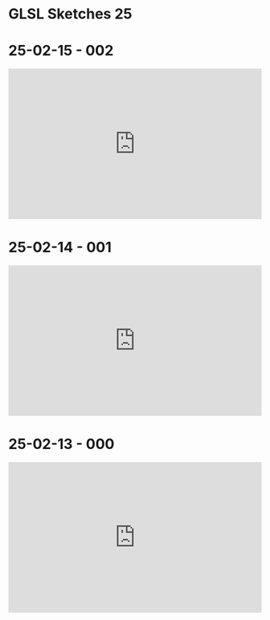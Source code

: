# GLSL Sketches 25





# 25-02-15 - 002
<iframe height="300" style="width: 100%;" scrolling="no" title="DistanceFieldPatternScale" src="https://codepen.io/levoxtrip/embed/gbOpKEL?default-tab=html%2Cresult&editable=true" frameborder="no" loading="lazy" allowtransparency="true" allowfullscreen="true">
  See the Pen <a href="https://codepen.io/levoxtrip/pen/gbOpKEL">
  DistanceFieldPatternScale</a> by levoxtrip (<a href="https://codepen.io/levoxtrip">@levoxtrip</a>)
  on <a href="https://codepen.io">CodePen</a>.
</iframe>

# 25-02-14 - 001

<iframe height="300" style="width: 100%;" scrolling="no" title="PrettyLinePattern" src="https://codepen.io/levoxtrip/embed/EaxjRqJ?default-tab=html%2Cresult&editable=true" frameborder="no" loading="lazy" allowtransparency="true" allowfullscreen="true">
  See the Pen <a href="https://codepen.io/levoxtrip/pen/EaxjRqJ">
  PrettyLinePattern</a> by levoxtrip (<a href="https://codepen.io/levoxtrip">@levoxtrip</a>)
  on <a href="https://codepen.io">CodePen</a>.
</iframe>

# 25-02-13 - 000
<iframe height="300" style="width: 100%;" scrolling="no" title="FlashingLights" src="https://codepen.io/levoxtrip/embed/QwWbBwm?default-tab=html%2Cresult&editable=true" frameborder="no" loading="lazy" allowtransparency="true" allowfullscreen="true">
  See the Pen <a href="https://codepen.io/levoxtrip/pen/QwWbBwm">
  FlashingLights</a> by levoxtrip (<a href="https://codepen.io/levoxtrip">@levoxtrip</a>)
  on <a href="https://codepen.io">CodePen</a>.
</iframe>